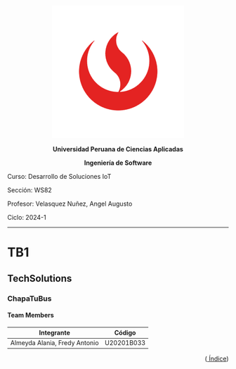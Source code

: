 <div align="center">
    <img src="./Resources/images/UPC.png" alt="UPC logo">

**Universidad Peruana de Ciencias Aplicadas**

**Ingeniería de Software**

</div>

Curso: Desarrollo de Soluciones IoT

Sección: WS82

Profesor: Velasquez Nuñez, Angel Augusto

Ciclo: 2024-1

---

# TB1

## TechSolutions

### ChapaTuBus

#### Team Members

| Integrante                               | Código     |
| ---------------------------------------- | ---------- |
| Almeyda Alania, Fredy Antonio            | U20201B033 |

<div align="right"><Abril 2024></div>
<p align="right">
(<a href="https://github.com/TechSolution-ArquiTectura/upc-pre-202401-si728-WS82-techsolutions-report/blob/develop/%C3%8Dndice.md"> Índice</a>)
</p>
